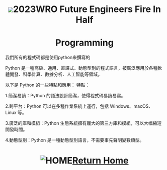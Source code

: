 # <div align="center"><img src=../../other/img/logo.jpg></img>2023WRO Future Engineers Fire In Half </div>
# <div align="center">Programming</div> 

我們所有的程式碼都是使用python來撰寫的

Python 是一種高級、通用、直譯式、動態型別的程式語言，被廣泛應用於各種軟體開發、科學計算、數據分析、人工智能等領域。

以下是 Python 的一些特點和應用：
特點：

1.簡潔易讀：Python 的語法設計簡潔，使得程式碼易讀易寫。

2.跨平台：Python 可以在多種作業系統上運行，包括 Windows、macOS、Linux 等。

3.廣泛的庫和模組：Python 生態系統擁有龐大的第三方庫和模組，可以大幅縮短開發時間。

4.動態型別：Python 是一種動態型別語言，不需要事先聲明變數類型。

# <div align="center">![HOME](../../other/img/Home.jpg)[Return Home](../../)</div>  

